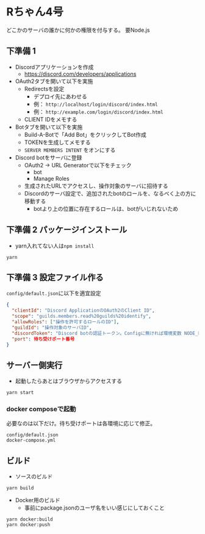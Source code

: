 # Rちゃん4号

どこかのサーバの誰かに何かの権限を付与する。
要Node.js

## 下準備 1

- Discordアプリケーションを作成
  - https://discord.com/developers/applications
- OAuth2タブを開いて以下を実施
  - Redirectsを設定
    - デプロイ先にあわせる
    - 例： `http://localhost/login/discord/index.html`
    - 例： `http://example.com/login/discord/index.html`
  - CLIENT IDをメモする
- Botタブを開いて以下を実施
  - Build-A-Botで「Add Bot」をクリックしてBot作成
  - TOKENを生成してメモする
  - `SERVER MEMBERS INTENT` をオンにする
- Discord botをサーバに登録
  - OAuth2 -> URL Generatorで以下をチェック
    - bot
    - Manage Roles
  - 生成されたURLでアクセスし、操作対象のサーバに招待する  
  - Discordのサーバ設定で、追加されたbotのロールを、なるべく上の方に移動する
    - botより上の位置に存在するロールは、botがいじれないため

## 下準備 2 パッケージインストール
- yarn入れてない人は`npm install`

```shell
yarn
```

## 下準備 3 設定ファイル作る

`config/default.json`に以下を適宜設定

```json
{
  "clientId": "Discord ApplicationのOAuth2のClient ID",
  "scope": "guilds.members.read%20guilds%20identify",
  "allowRoles": ["操作を許可するロールのID"],
  "guildId": "操作対象のサーバID",
  "discordToken": "Discord botの認証トークン。Configに無ければ環境変数 NODE_ENV_DISCORD_TOKEN を使用する",
  "port": 待ち受けポート番号
}
```

## サーバー側実行
- 起動したらあとはブラウザからアクセスする
```
yarn start
```

### docker composeで起動

必要なのは以下だけ。待ち受けポートは各環境に応じて修正。

```
config/default.json
docker-compose.yml
```

## ビルド
- ソースのビルド

```
yarn build
```

- Docker用のビルド
  - 事前にpackage.jsonのユーザ名をいい感じにしておくこと

```
yarn docker:build
yarn docker:push
```
